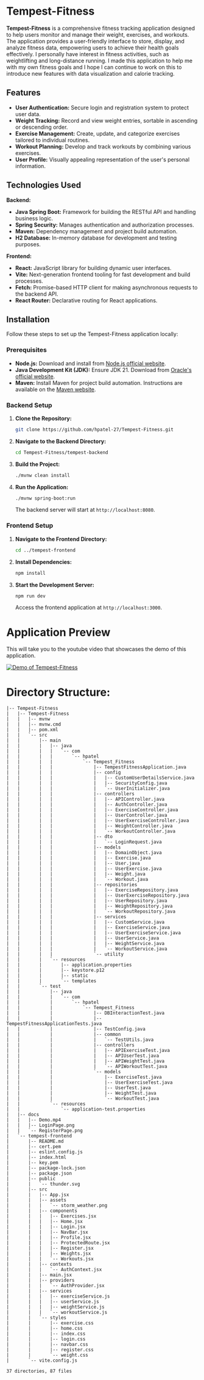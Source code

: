 # Tempest-Fitness

**Tempest-Fitness** is a comprehensive fitness tracking application designed to help users monitor and manage their weight, exercises, and workouts. The application provides a user-friendly interface to store, display, and analyze fitness data, empowering users to achieve their health goals effectively. I personally have interest in fitness activities, such as weightlifting and long-distance running. I made this application to help me with my own fitness goals and I hope I can continue to work on this to introduce new features with data visualization and calorie tracking.

## Features

- **User Authentication:** Secure login and registration system to protect user data.
- **Weight Tracking:** Record and view weight entries, sortable in ascending or descending order.
- **Exercise Management:** Create, update, and categorize exercises tailored to individual routines.
- **Workout Planning:** Develop and track workouts by combining various exercises.
- **User Profile:** Visually appealing representation of the user's personal information.

## Technologies Used

**Backend:**
- **Java Spring Boot:** Framework for building the RESTful API and handling business logic.
- **Spring Security:** Manages authentication and authorization processes.
- **Maven:** Dependency management and project build automation.
- **H2 Database:** In-memory database for development and testing purposes.

**Frontend:**
- **React:** JavaScript library for building dynamic user interfaces.
- **Vite:** Next-generation frontend tooling for fast development and build processes.
- **Fetch:** Promise-based HTTP client for making asynchronous requests to the backend API.
- **React Router:** Declarative routing for React applications.

## Installation

Follow these steps to set up the Tempest-Fitness application locally:

### Prerequisites

- **Node.js:** Download and install from [Node.js official website](https://nodejs.org/).
- **Java Development Kit (JDK):** Ensure JDK 21. Download from [Oracle's official website](https://www.oracle.com/java/technologies/javase-jdk21-downloads.html).
- **Maven:** Install Maven for project build automation. Instructions are available on the [Maven website](https://maven.apache.org/install.html).

### Backend Setup

1. **Clone the Repository:**

   ```bash
   git clone https://github.com/hpatel-27/Tempest-Fitness.git
   ```
2. **Navigate to the Backend Directory:**

   ```bash
   cd Tempest-Fitness/tempest-backend
   ```
3. **Build the Project:**

   ```bash
   ./mvnw clean install
   ```
4. **Run the Application:**

   ```bash
   ./mvnw spring-boot:run
   ```
   The backend server will start at `http://localhost:8080`.

### Frontend Setup

1. **Navigate to the Frontend Directory:**

   ```bash
   cd ../tempest-frontend
   ```
2. **Install Dependencies:**

   ```bash
   npm install
   ```
3. **Start the Development Server:**

   ```bash
   npm run dev
   ```
   Access the frontend application at `http://localhost:3000`.

# Application Preview
This will take you to the youtube video that showcases the demo of this application.

[![Demo of Tempest-Fitness](Tempest-Fitness/docs/LoginPage.png)](https://youtu.be/TCfRo5PG9Xg)

# Directory Structure:
```
|-- Tempest-Fitness
|   |-- Tempest-Fitness
|   |   |-- mvnw
|   |   |-- mvnw.cmd
|   |   |-- pom.xml
|   |   `-- src
|   |       |-- main
|   |       |   |-- java
|   |       |   |   `-- com
|   |       |   |       `-- hpatel
|   |       |   |           `-- Tempest_Fitness
|   |       |   |               |-- TempestFitnessApplication.java
|   |       |   |               |-- config
|   |       |   |               |   |-- CustomUserDetailsService.java
|   |       |   |               |   |-- SecurityConfig.java
|   |       |   |               |   `-- UserInitializer.java
|   |       |   |               |-- controllers
|   |       |   |               |   |-- APIController.java
|   |       |   |               |   |-- AuthController.java
|   |       |   |               |   |-- ExerciseController.java
|   |       |   |               |   |-- UserController.java
|   |       |   |               |   |-- UserExerciseController.java
|   |       |   |               |   |-- WeightController.java
|   |       |   |               |   `-- WorkoutController.java
|   |       |   |               |-- dto
|   |       |   |               |   `-- LoginRequest.java
|   |       |   |               |-- models
|   |       |   |               |   |-- DomainObject.java
|   |       |   |               |   |-- Exercise.java
|   |       |   |               |   |-- User.java
|   |       |   |               |   |-- UserExercise.java
|   |       |   |               |   |-- Weight.java
|   |       |   |               |   `-- Workout.java
|   |       |   |               |-- repositories
|   |       |   |               |   |-- ExerciseRepository.java
|   |       |   |               |   |-- UserExerciseRepository.java
|   |       |   |               |   |-- UserRepository.java
|   |       |   |               |   |-- WeightRepository.java
|   |       |   |               |   `-- WorkoutRepository.java
|   |       |   |               |-- services
|   |       |   |               |   |-- CustomService.java
|   |       |   |               |   |-- ExerciseService.java
|   |       |   |               |   |-- UserExerciseService.java
|   |       |   |               |   |-- UserService.java
|   |       |   |               |   |-- WeightService.java
|   |       |   |               |   `-- WorkoutService.java
|   |       |   |               `-- utility
|   |       |   `-- resources
|   |       |       |-- application.properties
|   |       |       |-- keystore.p12
|   |       |       |-- static
|   |       |       `-- templates
|   |       `-- test
|   |           |-- java
|   |           |   `-- com
|   |           |       `-- hpatel
|   |           |           `-- Tempest_Fitness
|   |           |               |-- DBInteractionTest.java
|   |           |               |-- TempestFitnessApplicationTests.java
|   |           |               |-- TestConfig.java
|   |           |               |-- common
|   |           |               |   `-- TestUtils.java
|   |           |               |-- controllers
|   |           |               |   |-- APIExerciseTest.java
|   |           |               |   |-- APIUserTest.java
|   |           |               |   |-- APIWeightTest.java
|   |           |               |   `-- APIWorkoutTest.java
|   |           |               `-- models
|   |           |                   |-- ExerciseTest.java
|   |           |                   |-- UserExerciseTest.java
|   |           |                   |-- UserTest.java
|   |           |                   |-- WeightTest.java
|   |           |                   `-- WorkoutTest.java
|   |           `-- resources
|   |               `-- application-test.properties
|   |-- docs
|   |   |-- Demo.mp4
|   |   |-- LoginPage.png
|   |   `-- RegisterPage.png
|   `-- tempest-frontend
|       |-- README.md
|       |-- cert.pem
|       |-- eslint.config.js
|       |-- index.html
|       |-- key.pem
|       |-- package-lock.json
|       |-- package.json
|       |-- public
|       |   `-- thunder.svg
|       |-- src
|       |   |-- App.jsx
|       |   |-- assets
|       |   |   `-- storm_weather.png
|       |   |-- components
|       |   |   |-- Exercises.jsx
|       |   |   |-- Home.jsx
|       |   |   |-- Login.jsx
|       |   |   |-- NavBar.jsx
|       |   |   |-- Profile.jsx
|       |   |   |-- ProtectedRoute.jsx
|       |   |   |-- Register.jsx
|       |   |   |-- Weights.jsx
|       |   |   `-- Workouts.jsx
|       |   |-- contexts
|       |   |   `-- AuthContext.jsx
|       |   |-- main.jsx
|       |   |-- providers
|       |   |   `-- AuthProvider.jsx
|       |   |-- services
|       |   |   |-- exerciseService.js
|       |   |   |-- userService.js
|       |   |   |-- weightService.js
|       |   |   `-- workoutService.js
|       |   `-- styles
|       |       |-- exercise.css
|       |       |-- home.css
|       |       |-- index.css
|       |       |-- login.css
|       |       |-- navbar.css
|       |       |-- register.css
|       |       `-- weight.css
|       `-- vite.config.js

37 directories, 87 files
```

